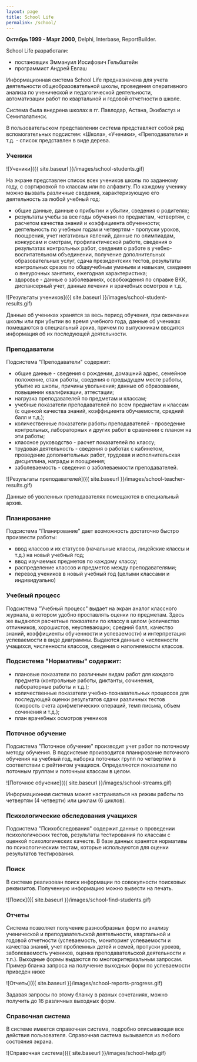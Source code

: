 ```yaml
---
layout: page
title: School Life
permalink: /school/
---
```


<b>Октябрь 1999 - Март 2000</b>, Delphi, Interbase, ReportBuilder.

School Life разработали:

* постановщик Эммануил Иосифович Гельбштейн
* программист Андрей Евлаш

Информационная система School Life предназначена для учета деятельности общеобразовательной школы, проведения оперативного анализа по ученической и педагогической деятельности, автоматизации работ по квартальной и годовой отчетности в школе.

Система была внедрена школах в гг. Павлодар, Астана, Экибастуз и Семипалатинск.

В пользовательском представлении система представляет собой ряд вспомогательных подсистем: «Школа», «Ученики», «Преподаватели» и т.д. - список представлен в виде дерева.

### Ученики

![Ученики]({{ site.baseurl }}/images/school-students.gif)

На экране представлен список всех учеников школы по заданному году, с сортировкой по классам или по алфавиту. По каждому ученику можно вызвать  различные сведения, характеризующую его деятельность за любой учебный год:

* общие данные, данные о прибытии и убытии, сведения о родителях;
* результаты учебы за все годы обучения по предметам, четвертям, с расчетом качества знаний и коэффициента обученности;
* деятельность  по учебным годам и четвертям - пропуски уроков, поощрения, учет негативных явлений, данные по олимпиадам, конкурсам и смотрам, профилактической работе, сведения о результатах контрольных работ, сведения о работе в учебно-воспитательном объединении, получение дополнительных образовательных услуг, сдача президентских тестов, результаты контрольных срезов по общеучебным уменьям и навыкам, сведения о внеурочных занятиях, ежегодная характеристика;
* здоровье - данные о заболеваниях, освобождения по справке ВКК, диспансерный учет, данные лечения и врачебных осмотров и т.д. 

![Результаты учеников]({{ site.baseurl }}/images/school-student-results.gif)

Данные об учениках хранятся за весь период обучения, при окончании  школы или при убытии во время учебного года,  данные об учениках помещаются в специальный архив, причем по выпускникам вводится информация об их последующей деятельности.

### Преподаватели

Подсистема "Преподаватели" содержит:

* общие данные - сведения о рождении, домашний адрес, семейное положение, стаж работы, сведения о предыдущем месте работы, убытие из школы, причины увольнения; данные об образовании, повышении квалификации, аттестации;
* нагрузка преподавателей по предметам и классам;
* учебные показатели преподавателей по всем предметам и классам (с оценкой качества знаний, коэффициента обучаемости, средний балл и т.д.);
* количественные показатели работы преподавателей - проведение контрольных, лабораторных и других работ в сравнении с планом на эти работы;
* классное руководство - расчет показателей по классу;
* трудовая деятельность - сведения о работах с кабинетом, проведение дополнительных работ, трудовая и исполнительская дисциплина, награды и поощрения;
* заболеваемость - сведения о заболеваемости преподавателей.

![Результаты преподавателей]({{ site.baseurl }}/images/school-teacher-results.gif)

Данные об уволенных преподавателях помещаются  в специальный архив.

### Планирование

Подсистема "Планирование" дает возможность достаточно быстро произвести работы:

* ввод классов и их статусов (начальные классы, лицейские классы и т.д.) на новый учебный год;
* ввод изучаемых предметов по каждому классу;
* распределение классов и предметов между преподавателями;
* перевод учеников в новый учебный год (целыми классами и индивидуально)

### Учебный процесс

Подсистема "Учебный процесс" выдает на экран аналог классного журнала, в котором удобно проставлять оценки по предметам. 
Здесь же выдаются расчетные показатели по классу в целом (количество отличников, хорошистов, неуспевающих; средний балл, 
качество знаний, коэффициенты обученности и успеваемости) и интерпретация успеваемости в виде диаграммы. 
Выдаются данные о численности учащихся, численности классов, сведения о наполняемости классов.

### Подсистема "Нормативы" содержит:

* плановые показатели по различным видам работ для каждого предмета (контрольные работы, диктанты, сочинения, лабораторные работы и т.д.);
* количественные показатели учебно-познавательных процессов для последующей оценки результатов сдачи различных тестов (скорость счета арифметических операций, темп письма, объем сочинения и т.д.);
* план врачебных осмотров учеников

### Поточное обучение

Подсистема "Поточное обучение" производит учет работ по поточному методу обучения. 
В подсистеме производится планирование поточного обучения на учебный год, наборка поточных групп по четвертям 
в соответствии с рейтингом учащихся. Определяются показатели по поточным группам и поточным классам в целом.

![Поточное обучение]({{ site.baseurl }}/images/school-streams.gif)

Информационная система может настраиваться на режим работы по четвертям (4 четверти) или циклам (6 циклов). 

### Психологические обследования учащихся

Подсистема "Психобследования" содержит данные о проведении психологических тестов, 
результаты тестирования по классам с оценкой психологических качеств. 
В базе данных хранятся нормативы по психологическим тестам, которые используются для оценки результатов тестирования.

### Поиск

В системе реализован поиск информации по совокупности поисковых реквизитов. Полученную информацию можно вывести на печать.

![Поиск]({{ site.baseurl }}/images/school-find-students.gif)

### Отчеты

Система позволяет получение разнообразных форм по анализу ученической и преподавательской деятельности, 
квартальной и годовой отчетности (успеваемость, мониторинг успеваемости и качества знаний, 
учет проблемных детей и семей, пропуски уроков, заболеваемость учеников, оценка преподавательской деятельности и т.п.). 
Выходные формы выдаются по многокритериальным запросам. 
Пример бланка запроса на получение выходных форм по успеваемости приведен ниже

![Отчеты]({{ site.baseurl }}/images/school-reports-progress.gif)

Задавая запросы по этому бланку в разных сочетаниях, можно получить до 16 различных выходных форм.

### Справочная система

В системе имеется справочная система, подробно описывающая все действия пользователя. Справочная система вызывается из любого состояния экрана.

![Справочная система]({{ site.baseurl }}/images/school-help.gif)
